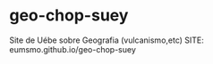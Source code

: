 # geo-chop-suey
Site de Uébe sobre Geografia (vulcanismo,etc)
SITE:
 eumsmo.github.io/geo-chop-suey
